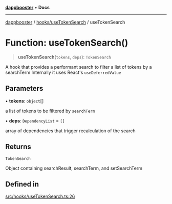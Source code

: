 [**dappbooster**](../../../README.md) • **Docs**

***

[dappbooster](../../../modules.md) / [hooks/useTokenSearch](../README.md) / useTokenSearch

# Function: useTokenSearch()

> **useTokenSearch**(`tokens`, `deps`): `TokenSearch`

A hook that provides a performant search to filter a list of tokens by a searchTerm
Internally it uses React's `useDeferredValue`

## Parameters

• **tokens**: `object`[]

a list of tokens to be filtered by `searchTerm`

• **deps**: `DependencyList` = `[]`

array of dependencies that trigger recalculation of the search

## Returns

`TokenSearch`

Object containing searchResult, searchTerm, and setSearchTerm

## Defined in

[src/hooks/useTokenSearch.ts:26](https://github.com/bootnodedev/dAppBooster/blob/f016c1ebca45f77d0633b6815de7286e523f8f20/src/hooks/useTokenSearch.ts#L26)
